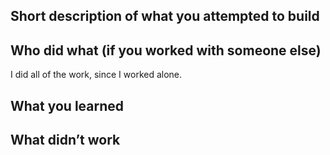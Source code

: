 ## Short description of what you attempted to build

## Who did what (if you worked with someone else)
I did all of the work, since I worked alone.
## What you learned

## What didn’t work
